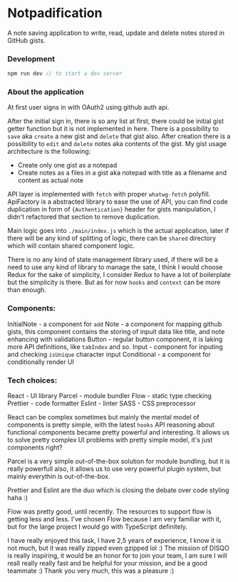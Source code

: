 # Notpadification

A note saving application to write, read, update and delete notes stored in GitHub gists.

### Development

```js
npm run dev // to start a dev server
```

### About the application

At first user signs in with OAuth2 using github auth api.

After the initial sign in, there is so any list at first, there could be initial gist getter function but it is not implemented in here. There is a possibility to `save` aka `create` a new gist and `delete` that gist also. After creation there is a possibility to `edit` and `delete` notes aka contents of the gist. My gist usage architecture is the following:

- Create only one gist as a notepad
- Create notes as a files in a gist aka notepad with title as a filename and content as actual note

API layer is implemented with `fetch` with proper `whatwg-fetch` polyfill. ApiFactory is a abstracted library to ease the use of API, you can find code duplication in form of `{Authentication}` header for gists manipulation, I didn't refactored that section to remove duplication.

Main logic goes into `./main/index.js` which is the actual application, later if there will be any kind of splitting of logic, there can be `shared` directory which will contain shared component logic.

There is no any kind of state management library used, if there will be a need to use any kind of library to manage the sate, I think I would choose Redux for the sake of simplicity, I consider Redux to have a lot of boilerplate but the simplicity is there. But as for now `hooks` and `context` can be more than enough.

### Components:

InitialNote - a component for `add`
Note - a component for mapping github gists, this component contains the storing of inpuit data like title, and note enhancing with validations
Button - regular button component, it is laking more API definitions, like `tabIndex` and so.
Input - component for inputing and checking `isUnique` character input
Conditional - a component for conditionally render UI

### Tech choices:

React - UI library
Parcel - module bundler
Flow - static type checking
Prettier - code formatter
Eslint - linter
SASS - CSS preprocessor

React can be complex sometimes but mainly the mental model of components is pretty simple, with the latest `hooks` API reasoning about functional components became pretty powerful and interesting. It allows us to solve pretty complex UI problems with pretty simple model, it's just components right?

Parcel is a very simple out-of-the-box solution for module bundling, but it is really powerfull also, it allows us to use very powerful plugin system, but mainly everythin is out-of-the-box.

Prettier and Eslint are the duo which is closing the debate over code styling haha :)

Flow was pretty good, until recently. The resources to support flow is getting less and less. I've chosen Flow because I am very familiar with it, but for the large project I would go with TypeScript definitely.

I have really enjoyed this task, I have 2,5 years of experience, I know it is not much, but it was really zipped even gzipped lol :)
The mission of DISQO is really inspiring, it would be an honor for to join your team, I am sure I will reall really really fast and be helpful for your mission, and be a good teammate :) Thank you very much, this was a pleasure :)
